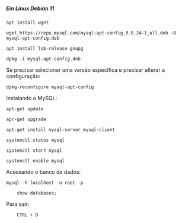 ##### Em Linux Debian 11

    apt install wget

    wget https://repo.mysql.com/mysql-apt-config_0.8.24-1_all.deb -O mysql-apt-config.deb

    apt install lsb-release gnupg

    dpkg -i mysql-apt-config.deb

Se precisar selecionar uma versão específica e precisar alterar a configuração:

    dpkg-reconfigure mysql-apt-config

Instalando o MySQL:

    apt-get update

    apr-get upgrade

    apt-get install mysql-server mysql-client

    systemctl status mysql

    systemctl start mysql

    systemctl enable mysql

Acessando o banco de dados:

    mysql -h localhost -u root -p

        show databases;

Para sair:

        CTRL + D